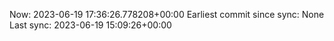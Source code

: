 Now: 2023-06-19 17:36:26.778208+00:00 Earliest commit since sync: None Last sync: 2023-06-19 15:09:26+00:00

